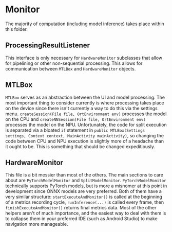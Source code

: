 # Monitor
The majority of computation (including model inference) takes place within this folder.
## ProcessingResultListener
This interface is only necessary for `HardwareMonitor` subclasses that allow for pipelining or other non-sequential processing. This allows 
for communication between `MTLBox` and `HardwareMonitor` objects.
## MTLBox
`MTLBox` serves as an abstraction between the UI and model processing. The most important thing to consider currently is where processing takes place 
on the device since there isn't currently a way to do this via the settings menu. `createSession(File file, OrtEnvironment env)` processes the model 
on the CPU and `createNNSession(File file, OrtEnvironment env)` processes the model on the NPU. Unfortunately, the code for split execution is 
separated via a bloated `if` statement in `public MTLBox(Settings settings, Context context, MainActivity mainActivity)`, so changing the code between
CPU and NPU execution is slightly more of a headache than it ought to be. This is something that should be changed expeditiously.
## HardwareMonitor
This file is a bit messier than most of the others. The main sections to care about are `PyTorchModelMonitor` and `SplitModelMonitor`. `PyTorchModelMonitor` 
technically supports PyTorch models, but is more a misnomer at this point in development since ONNX models are very preferred. Both of them have a very similar 
structure: `startExecuteAndMonitor()` is called at the beginning of a metrics recording cycle, `runInference(...)` is called every frame, then 
`finishExecuteAndMonitor()` returns final metrics data. Most of the other helpers aren't of much importance, and the easiest way to deal with them is to 
collapse them in your preferred IDE (such as Android Studio) to make navigation more manageable.
